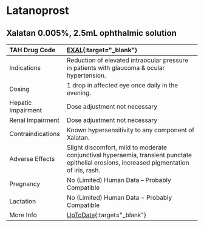 # Latanoprost

## Xalatan 0.005%, 2.5mL ophthalmic solution

| TAH Drug Code      | [EXAL](https://www.tahsda.org.tw/drugs/hissearch.php?drug_code=EXAL){:target="_blank"}                                                     |
|:-------------------|:-------------------------------------------------------------------------------------------------------------------------------------------|
| Indications        | Reduction of elevated intraocular pressure in patients with glaucoma & ocular hypertension.                                                |
| Dosing             | 1 drop in affected eye once daily in the evening.                                                                                          |
| Hepatic Impairment | Dose adjustment not necessary                                                                                                              |
| Renal Impairment   | Dose adjustment not necessary                                                                                                              |
| Contraindications  | Known hypersensitivity to any component of Xalatan.                                                                                        |
| Adverse Effects    | Slight discomfort, mild to moderate conjunctival hyperaemia, transient punctate epithelial erosions, increased pigmentation of iris, rash. |
| Pregnancy          | No (Limited) Human Data – Probably Compatible                                                                                              |
| Lactation          | No (Limited) Human Data - Probably Compatible                                                                                              |
| More Info          | [UpToDate](https://www.uptodate.com/contents/latanoprost-drug-information){:target="_blank"}                                               |

